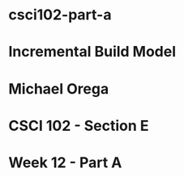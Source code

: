 # csci102-part-a
# Incremental Build Model
# Michael Orega
# CSCI 102 - Section E
# Week 12 - Part A